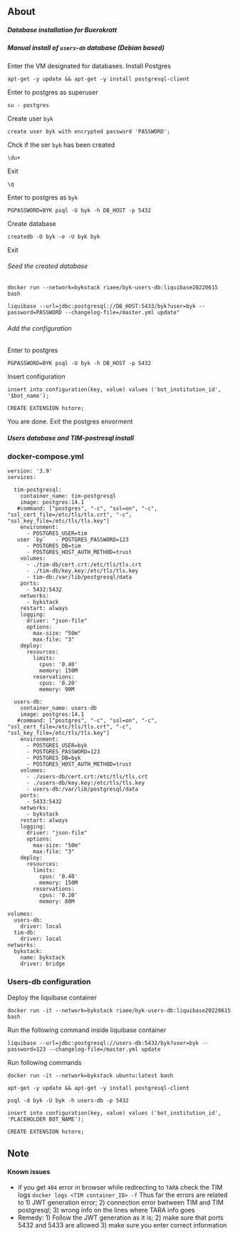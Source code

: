 ## About
##### Database installation for Buerokratt
##### Manual install of `users-db` database (Debian based)

Enter the VM designated for databases.
Install Postgres
```
apt-get -y update && apt-get -y install postgresql-client
```
Enter to postgres as superuser
```
su - postgres
```
Create user `byk`
```
create user byk with encrypted password 'PASSWORD';
```
Chck if the ser `byk` has been created
```
\du+
```
Exit
```
\q
```
Enter to postgres as `byk`
```
PGPASSWORD=BYK psql -U byk -h DB_HOST -p 5432
```
Create database
```
createdb -O byk -e -U byk byk
```
Exit

###### Seed the created database
```
docker run --network=bykstack riaee/byk-users-db:liquibase20220615 bash
```
```
liquibase --url=jdbc:postgresql://DB_HOST:5433/byk?user=byk --password=PASSWORD --changelog-file=/master.yml update"
```
###### Add the configuration
Enter to postgres
```
PGPASSWORD=BYK psql -U byk -h DB_HOST -p 5432
```
Insert configuration
```
insert into configuration(key, value) values ('bot_institution_id', '$bot_name');
```
```
CREATE EXTENSION hstore;
```
You are done. Exit the postgres envorment


##### Users database and TIM-postresql install

### docker-compose.yml
```
version: '3.9'
services:

  tim-postgresql:
    container_name: tim-postgresql
    image: postgres:14.1
   #command: ["postgres", "-c", "ssl=on", "-c", "ssl_cert_file=/etc/tls/tls.crt", "-c", "ssl_key_file=/etc/tls/tls.key"]
    environment:
      - POSTGRES_USER=tim
   user `by`   - POSTGRES_PASSWORD=123
      - POSTGRES_DB=tim
      - POSTGRES_HOST_AUTH_METHOD=trust
    volumes:
      - ./tim-db/cert.crt:/etc/tls/tls.crt
      - ./tim-db/key.key:/etc/tls/tls.key
      - tim-db:/var/lib/postgresql/data
    ports:
      - 5432:5432
    networks:
      - bykstack
    restart: always
    logging:
      driver: "json-file"
      options:
        max-size: "50m"
        max-file: "3"
    deploy:
      resources:
        limits:
          cpus: '0.40'
          memory: 150M
        reservations:
          cpus: '0.20'
          memory: 90M

  users-db:
    container_name: users-db
    image: postgres:14.1
   #command: ["postgres", "-c", "ssl=on", "-c", "ssl_cert_file=/etc/tls/tls.crt", "-c", "ssl_key_file=/etc/tls/tls.key"]
    environment:
      - POSTGRES_USER=byk
      - POSTGRES_PASSWORD=123
      - POSTGRES_DB=byk
      - POSTGRES_HOST_AUTH_METHOD=trust
    volumes:
      - ./users-db/cert.crt:/etc/tls/tls.crt
      - ./users-db/key.key:/etc/tls/tls.key
      - users-db:/var/lib/postgresql/data
    ports:
      - 5433:5432
    networks:
      - bykstack
    restart: always
    logging:
      driver: "json-file"
      options:
        max-size: "50m"
        max-file: "3"
    deploy:
      resources:
        limits:
          cpus: '0.40'
          memory: 150M
        reservations:
          cpus: '0.20'
          memory: 80M

volumes:
  users-db:
    driver: local
  tim-db:
    driver: local
networks:
  bykstack:
    name: bykstack
    driver: bridge
```
### Users-db configuration
Deploy the liquibase container
```
docker run -it --network=bykstack riaee/byk-users-db:liquibase20220615 bash
```
Run the following command inside liquibase container
```
liquibase --url=jdbc:postgresql://users-db:5432/byk?user=byk --password=123 --changelog-file=/master.yml update
```

Run following commands
```
docker run -it --network=bykstack ubuntu:latest bash
```
```
apt-get -y update && apt-get -y install postgresql-client
```
```
psql -d byk -U byk -h users-db -p 5432
```
```
insert into configuration(key, value) values ('bot_institution_id', 'PLACEHOLDER BOT_NAME');
```
```
CREATE EXTENSION hstore;
```


## Note
#### Known issues
- if you get `404` error in browser while redirecting to `TARA` check the TIM logs `docker logs <TIM container_ID> -f`
Thus far the errors are related to 1) JWT generation error; 2) connection error bwtween TIM and TIM postgresql; 3) wrong info on the lines where TARA info goes
- Remedy: 1) Follow the JWT generation as it is; 2) make sure that ports 5432 and 5433 are allowed 3) make sure you enter correct information

